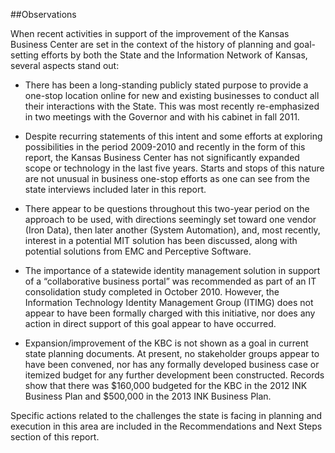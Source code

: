 ##Observations

When recent activities in support of the improvement of the Kansas Business Center are set in the context of the history of planning and goal-setting efforts by both the State and the Information Network of Kansas, several aspects stand out:

* There has been a long-standing publicly stated purpose to provide a one-stop location online for new and existing businesses to conduct all their interactions with the State. This was most recently re-emphasized in two meetings with the Governor and with his cabinet in fall 2011.  

* Despite recurring statements of this intent and some efforts at exploring possibilities in the period 2009-2010 and recently in the form of this report, the Kansas Business Center has not significantly expanded scope or technology in the last five years. Starts and stops of this nature are not unusual in business one-stop efforts as one can see from the state interviews included later in this report.

* There appear to be questions throughout this two-year period on the approach to be used, with directions seemingly set toward one vendor (Iron Data), then later another (System Automation), and, most recently, interest in a potential MIT solution has been discussed, along with potential solutions from EMC and Perceptive Software.

* The importance of a statewide identity management solution in support of a “collaborative business portal” was recommended as part of an IT consolidation study completed in October 2010.  However, the Information Technology Identity Management Group (ITIMG) does not appear to have been formally charged with this initiative, nor does any action in direct support of this goal appear to have occurred.

* Expansion/improvement of the KBC is not shown as a goal in current state planning documents.  At present, no stakeholder groups appear to have been convened, nor has any formally developed business case or itemized budget for any further development been constructed. Records show that there was $160,000 budgeted for the KBC in the 2012 INK Business Plan and $500,000 in the 2013 INK Business Plan.

Specific actions related to the challenges the state is facing in planning and execution in this area are included in the Recommendations and Next Steps section of this report.

